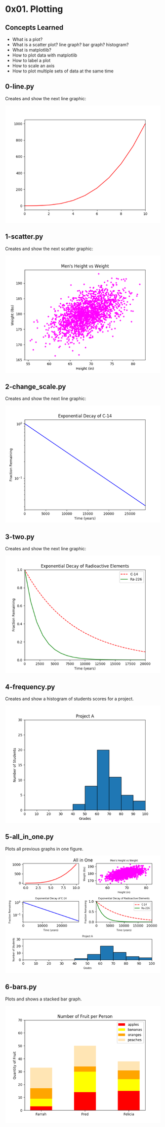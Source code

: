 # 0x01. Plotting

## Concepts Learned

- What is a plot?
- What is a scatter plot? line graph? bar graph? histogram?
- What is matplotlib?
- How to plot data with matplotlib
- How to label a plot
- How to scale an axis
- How to plot multiple sets of data at the same time

## 0-line.py

Creates and show the next line graphic:

![Plot Graph](imgs/0-line.png)

## 1-scatter.py

Creates and show the next scatter graphic:

![Plot Graph](imgs/1-scatter.png)

## 2-change_scale.py

Creates and show the next line graphic:

![Plot Graph](imgs/2-change_scale.png)

## 3-two.py

Creates and show the next line graphic:

![Plot Graph](imgs/3-two.png)

## 4-frequency.py

Creates and show a histogram of students scores for a project.

![Plot Graph](imgs/4-frequency.png)

## 5-all_in_one.py

Plots all previous graphs in one figure.

![Plot Graph](imgs/5-all_in_one.png)

## 6-bars.py

Plots and shows a stacked bar graph.

![Plot Graph](imgs/6-bars.png)
